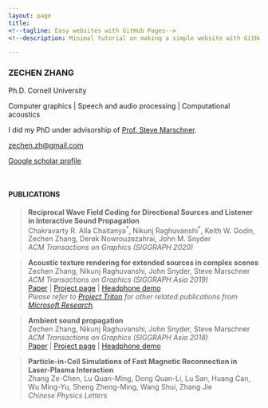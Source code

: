 ```yaml
---
layout: page
title: 
<!--tagline: Easy websites with GitHub Pages-->
<!--description: Minimal tutorial on making a simple website with GitHub Pages-->

---
```


### ZECHEN ZHANG

Ph.D. Cornell University

Computer graphics 
| 
Speech and audio processing
|
Computational acoustics 

I did my PhD under advisorship of [Prof. Steve Marschner](https://www.cs.cornell.edu/~srm/).  

<zechen.zh@gmail.com>

[Google scholar profile](https://scholar.google.com/citations?hl=en&user=RBDHu9UAAAAJ&view_op=list_works&sortby=pubdate)
  
<br/>

#### PUBLICATIONS

> **Reciprocal Wave Field Coding for Directional Sources and Listener in Interactive Sound Propagation**   
> Chakravarty R. Alla Chaitanya<sup>\*</sup>, Nikunj Raghuvanshi<sup>\*</sup>, Keith W. Godin, Zechen Zhang, Derek Nowrouzezahrai, John M. Snyder  
> *ACM Transactions on Graphics (SIGGRAPH 2020)*  

> **Acoustic texture rendering for extended sources in complex scenes**  
> Zechen Zhang, Nikunj Raghuvanshi, John Snyder, Steve Marschner  
> *ACM Transactions on Graphics (SIGGRAPH Asia 2019)*  
[Paper](http://www.cs.cornell.edu/projects/ambientsound/acoustictexture/SAsia2019AcousticTexture.pdf)
|
[Project page](http://www.cs.cornell.edu/projects/ambientsound/acoustictexture) 
| 
[Headphone demo](https://youtu.be/kJrdjVx76jQ)  
*Please refer to [Project Triton](https://www.microsoft.com/en-us/research/project/project-triton/#!publications) for other related publications from [Microsoft Research](https://www.microsoft.com/en-us/research/).* 

> **Ambient sound propagation**  
> Zechen Zhang, Nikunj Raghuvanshi, John Snyder, Steve Marschner  
> *ACM Transactions on Graphics (SIGGRAPH Asia 2018)*  
[Paper](http://www.cs.cornell.edu/projects/ambientsound/SAsia-2018-ambient2.pdf)
|
[Project page](http://www.cs.cornell.edu/projects/ambientsound) 
| 
[Headphone demo](https://vimeo.com/292495561)

> **Particle-in-Cell Simulations of Fast Magnetic Reconnection in Laser-Plasma Interaction**  
> Zhang Ze-Chen, Lu Quan-Ming, Dong Quan-Li, Lu San, Huang Can, Wu Ming-Yu, Sheng Zheng-Ming, Wang Shui, Zhang Jie  
> *Chinese Physics Letters*  

